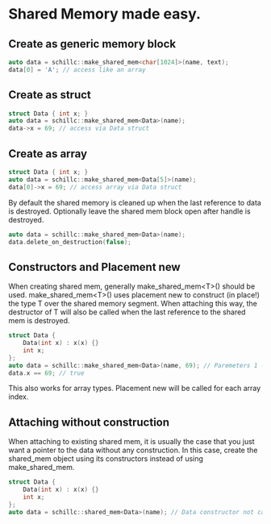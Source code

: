 
# Shared Memory made easy.

## Create as generic memory block
```C++
auto data = schillc::make_shared_mem<char[1024]>(name, text);
data[0] = 'A'; // access like an array
```

## Create as struct
```C++
struct Data { int x; }
auto data = schillc::make_shared_mem<Data>(name);
data->x = 69; // access via Data struct
```

## Create as array
```C++
struct Data { int x; }
auto data = schillc::make_shared_mem<Data[5]>(name);
data[0]->x = 69; // access array via Data struct
```

By default the shared memory is cleaned up when the last
reference to data is destroyed. Optionally leave the shared mem block open after handle
is destroyed.
```C++
auto data = schillc::make_shared_mem<Data>(name);
data.delete_on_destruction(false);
```

## Constructors and Placement new
When creating shared mem, generally make_shared_mem\<T\>() should be used.
make_shared_mem\<T\>() uses placement new to construct (in place!) the type T
over the shared memory segment. When attaching this way, the destructor of T will also
be called when the last reference to the shared mem is destroyed.
```C++
struct Data {
    Data(int x) : x(x) {}
    int x;
};
auto data = schillc::make_shared_mem<Data>(name, 69); // Paremeters 1 - (n-1) are forwarded to the constructor of Data
data.x == 69; // true
```
This also works for array types. Placement new will be called for each array index.


## Attaching without construction
When attaching to existing shared mem, it is usually the case that you just want
a pointer to the data without any construction. In this case, create the shared_mem object
using its constructors instead of using make_shared_mem.
```C++
struct Data {
    Data(int x) : x(x) {}
    int x;
};
auto data = schillc::shared_mem<Data>(name); // Data constructor not called
```
